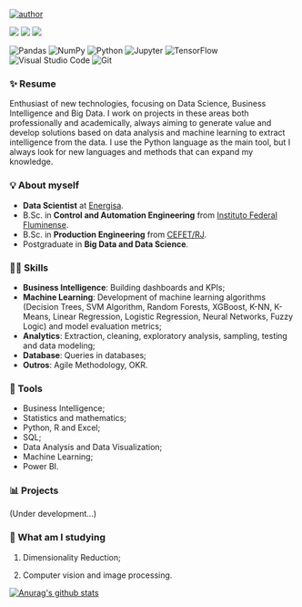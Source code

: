 [![author](https://img.shields.io/badge/authora-Letícia_Gomes-red.svg)](https://www.linkedin.com/in/leticia-gomescsilva/)

[<img src="https://img.shields.io/badge/leticiagomes.datascience@gmail.com-EA4335?style=flat-square&logo=Gmail&logoColor=white" />](mailto:leticiagomes.datascience@gmail.com)
[<img src="https://img.shields.io/badge/leticia_gomes-0A66C2?style=flat-square&logo=linkedin&logoColor=white" />](https://www.linkedin.com/in/leticia-gomescsilva/)
[<img src="https://img.shields.io/badge/leticiagcsilva.github.io-800080?style=flat-square&logo=githubpages&logoColor=white" />](https://github.com/leticiagcsilva)

<img alt="Pandas" src="https://img.shields.io/badge/pandas-%23150458.svg?style=for-the-badge&logo=pandas&logoColor=white">
<img alt="NumPy" src="https://img.shields.io/badge/numpy-%23013243.svg?style=for-the-badge&logo=numpy&logoColor=white">
<img alt="Python" src="https://img.shields.io/badge/Python-012A4A?style=for-the-badge&logo=python&logoColor=white">
<img alt="Jupyter" src="https://img.shields.io/badge/Jupyter-013A63?style=for-the-badge&logo=jupyter&logoColor=white">
<img alt="TensorFlow" src="https://img.shields.io/badge/TensorFlow-%23FF6F00.svg?style=for-the-badge&logo=TensorFlow&logoColor=white">
<img alt="Visual Studio Code" src="https://camo.githubusercontent.com/a0484e6383e852e622da1e934b7724921ab9b69d69246d90f899424b01f6deb1/68747470733a2f2f696d672e736869656c64732e696f2f62616467652f56697375616c25323053747564696f253230436f64652d3030373864372e7376673f7374796c653d666f722d7468652d6261646765266c6f676f3d76697375616c2d73747564696f2d636f6465266c6f676f436f6c6f723d7768697465">
<img alt="Git" src="https://camo.githubusercontent.com/ec0d32e85caf4723d5182a75338c89f85a2c3679aed0c46c9ee9fd1c8dc2a316/68747470733a2f2f696d672e736869656c64732e696f2f62616467652f6769742d2532334630353033332e7376673f7374796c653d666f722d7468652d6261646765266c6f676f3d676974266c6f676f436f6c6f723d7768697465">

### ✨ Resume
Enthusiast of new technologies, focusing on Data Science, Business Intelligence and Big Data. I work on projects in these areas both professionally and academically, always aiming to generate value and develop solutions based on data analysis and machine learning to extract intelligence from the data. I use the Python language as the main tool, but I always look for new languages and methods that can expand my knowledge.

### 💡 About myself
- **Data Scientist** at [Energisa](https://www.energisa.com.br/).
- B.Sc. in **Control and Automation Engineering** from [Instituto Federal Fluminense](https://portal1.iff.edu.br/).
- B.Sc. in **Production Engineering** from [CEFET/RJ](http://www.cefet-rj.br/).
- Postgraduate in **Big Data and Data Science**. 

### 👩‍💻 Skills
- **Business Intelligence**: Building dashboards and KPIs;
- **Machine Learning**: Development of machine learning algorithms (Decision Trees, SVM Algorithm, Random Forests, XGBoost, K-NN, K-Means, Linear Regression, Logistic Regression, Neural Networks, Fuzzy Logic) and model evaluation metrics;
- **Analytics**: Extraction, cleaning, exploratory analysis, sampling, testing and data modeling;
- **Database**: Queries in databases;
- **Outros**: Agile Methodology, OKR.

### 🔎 Tools
- Business Intelligence;
- Statistics and mathematics;
- Python, R and Excel;
- SQL;
- Data Analysis and Data Visualization;
- Machine Learning;
- Power BI.

### 📊 Projects
(Under development...)

### 📝 What am I studying
1. Dimensionality Reduction;

2. Computer vision and image processing.

[![Anurag's github stats](https://github-readme-stats.vercel.app/api?username=leticiagcsilva)](https://github.com/leticiagcsilva/github-readme-stats)

